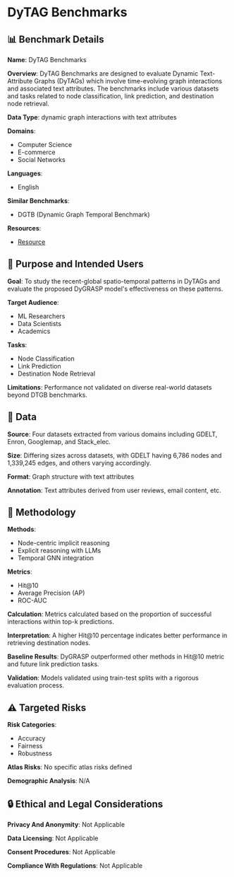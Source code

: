 # DyTAG Benchmarks

## 📊 Benchmark Details

**Name**: DyTAG Benchmarks

**Overview**: DyTAG Benchmarks are designed to evaluate Dynamic Text-Attribute Graphs (DyTAGs) which involve time-evolving graph interactions and associated text attributes. The benchmarks include various datasets and tasks related to node classification, link prediction, and destination node retrieval.

**Data Type**: dynamic graph interactions with text attributes

**Domains**:
- Computer Science
- E-commerce
- Social Networks

**Languages**:
- English

**Similar Benchmarks**:
- DGTB (Dynamic Graph Temporal Benchmark)

**Resources**:
- [Resource](https://arxiv.org/abs/2509.18742)

## 🎯 Purpose and Intended Users

**Goal**: To study the recent-global spatio-temporal patterns in DyTAGs and evaluate the proposed DyGRASP model's effectiveness on these patterns.

**Target Audience**:
- ML Researchers
- Data Scientists
- Academics

**Tasks**:
- Node Classification
- Link Prediction
- Destination Node Retrieval

**Limitations**: Performance not validated on diverse real-world datasets beyond DTGB benchmarks.

## 💾 Data

**Source**: Four datasets extracted from various domains including GDELT, Enron, Googlemap, and Stack_elec.

**Size**: Differing sizes across datasets, with GDELT having 6,786 nodes and 1,339,245 edges, and others varying accordingly.

**Format**: Graph structure with text attributes

**Annotation**: Text attributes derived from user reviews, email content, etc.

## 🔬 Methodology

**Methods**:
- Node-centric implicit reasoning
- Explicit reasoning with LLMs
- Temporal GNN integration

**Metrics**:
- Hit@10
- Average Precision (AP)
- ROC-AUC

**Calculation**: Metrics calculated based on the proportion of successful interactions within top-k predictions.

**Interpretation**: A higher Hit@10 percentage indicates better performance in retrieving destination nodes.

**Baseline Results**: DyGRASP outperformed other methods in Hit@10 metric and future link prediction tasks.

**Validation**: Models validated using train-test splits with a rigorous evaluation process.

## ⚠️ Targeted Risks

**Risk Categories**:
- Accuracy
- Fairness
- Robustness

**Atlas Risks**:
No specific atlas risks defined

**Demographic Analysis**: N/A

## 🔒 Ethical and Legal Considerations

**Privacy And Anonymity**: Not Applicable

**Data Licensing**: Not Applicable

**Consent Procedures**: Not Applicable

**Compliance With Regulations**: Not Applicable
